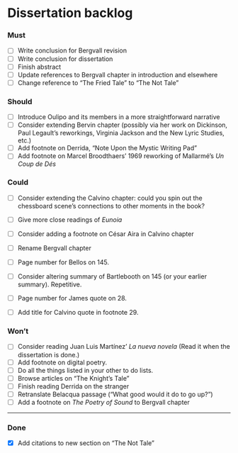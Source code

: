 # Dissertation backlog


### Must
- [ ] Write conclusion for Bergvall revision
- [ ] Write conclusion for dissertation
- [ ] Finish abstract
- [ ] Update references to Bergvall chapter in introduction and elsewhere
- [ ] Change reference to “The Fried Tale” to “The Not Tale”

### Should
- [ ] Introduce Oulipo and its members in a more straightforward narrative
- [ ] Consider extending Bervin chapter
      (possibly via her work on Dickinson, Paul Legault’s reworkings,
      Virginia Jackson and the New Lyric Studies, etc.)
- [ ] Add footnote on Derrida, “Note Upon the Mystic Writing Pad”
- [ ] Add footnote on Marcel Broodthaers’ 1969 reworking of Mallarmé’s *Un Coup de Dés*

### Could
- [ ] Consider extending the Calvino chapter:
      could you spin out the chessboard scene’s connections
      to other moments in the book?
- [ ] Give more close readings of *Eunoia*
- [ ] Consider adding a footnote on César Aira in Calvino chapter
- [ ] Rename Bergvall chapter

- [ ] Page number for Bellos on 145.
- [ ] Consider altering summary of Bartlebooth on 145 (or your earlier summary).
      Repetitive.
- [ ] Page number for James quote on 28.
- [ ] Add title for Calvino quote in footnote 29.

### Won’t
- [ ] Consider reading Juan Luis Martínez’ *La nueva novela*
      (Read it when the dissertation is done.)
- [ ] Add footnote on digital poetry.
- [ ] Do all the things listed in your other to do lists.
- [ ] Browse articles on “The Knight’s Tale”
- [ ] Finish reading Derrida on the stranger
- [ ] Retranslate Belacqua passage (“What good would it do to go up?”)
- [ ] Add a footnote on *The Poetry of Sound* to Bergvall chapter

---
### Done
- [x] Add citations to new section on “The Not Tale”